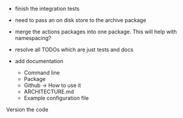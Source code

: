 
- finish the integration tests
- need to pass an on disk store to the archive package
- merge the actions packages into one package. This will help with namespacing?
  
- resolve all TODOs which are just tests and docs
  
  

- add documentation
  - Command line
  - Package
  - Github -> How to use it
  - ARCHITECTURE.md
  - Example configuration file
  

Version the code

